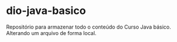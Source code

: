 # dio-java-basico
Repositório para armazenar todo o conteúdo do Curso Java básico. 
Alterando um arquivo de forma local. 
